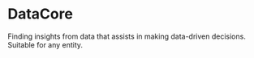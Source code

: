 # DataCore
Finding insights from data that assists in making data-driven decisions. Suitable for any entity. 
